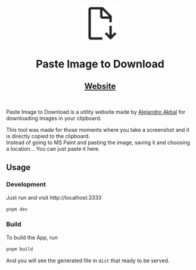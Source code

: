 <p align='center'>
  <img src='https://raw.githubusercontent.com/AlejandroAkbal/Paste-Image-to-Download/main/public/favicon.svg' alt='Paste Image to Download' height='100'/>
</p>

<h1 align='center'>
Paste Image to Download
</h1>

<h2 align='center'>
<a href="https://paste-image-to-download.netlify.app/">Website</a>
</h2>

<br>

Paste Image to Download is a utility website made by [Alejandro Akbal](https://akbal.dev)
for downloading images in your clipboard.

This tool was made for those moments where you take a screenshot and it is directly copied to the clipboard. \
Instead of going to MS Paint and pasting the image, saving it and choosing a location... You can just paste it here.

## Usage

### Development

Just run and visit http://localhost:3333

```bash
pnpm dev
```

### Build

To build the App, run

```bash
pnpm build
```

And you will see the generated file in `dist` that ready to be served.